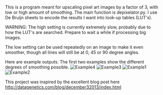 This is a program meant for upscaling pixel art images by a factor of 3,
with low or high amount of smoothing. The main function is depixelator.py.
I use De Bruijn sheets to encode the results I want into look-up tables (LUT's).

WARNING: The high setting is currently extremely slow, probably due to how 
the LUT's are searched. Prepare to wait a while if processing big images.

The low setting can be used repeatedly on an image to make it even smoother,
though all lines will still be at 0, 45 or 90 degree angles.

Here are example outputs. The first two examples show the different degrees of smoothing possible.
![Example4](https://github.com/JoelEnwald/Depixelator/assets/6623412/6527181c-7e74-4835-83a8-07244abaf254)
![Example3](https://github.com/JoelEnwald/Depixelator/assets/6623412/bc7b3947-762a-473d-bf90-cc4115a6652f)
![Example1](https://github.com/JoelEnwald/Depixelator/assets/6623412/9a6e9924-159b-4f86-9e3f-8b0423b4d1ad)
![Example2](https://github.com/JoelEnwald/Depixelator/assets/6623412/4e664d29-9168-4ca8-a1a4-c5717b37b4f0)

This project was inspired by the excellent blog post here http://datagenetics.com/blog/december32013/index.html
